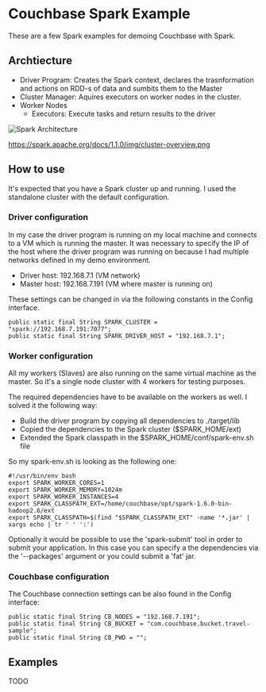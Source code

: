 # Couchbase Spark Example

These are a few Spark examples for demoing Couchbase with Spark.

## Archtiecture

* Driver Program: Creates the Spark context, declares the trasnformation and actions on RDD-s of data and sumbits them to the Master 
* Cluster Manager: Aquires executors on worker nodes in the cluster.
* Worker Nodes
  * Executors: Execute tasks and return results to the driver

![Spark Architecture](https://spark.apache.org/docs/1.1.0/img/cluster-overview.png)

https://spark.apache.org/docs/1.1.0/img/cluster-overview.png

## How to use

It's expected that you have a Spark cluster up and running. I used the standalone cluster with the default configuration.

### Driver configuration

In my case the driver program is running on my local machine and connects to a VM which is running the master. It was necessary to specify the IP of the host where the driver program was running on because I had multiple networks defined in my demo environment.

* Driver host: 192.168.7.1 (VM network)
* Master host: 192.168.7.191 (VM where master is running on)

These settings can be changed in via the following constants in the Config interface.

```
public static final String SPARK_CLUSTER = "spark://192.168.7.191:7077";
public static final String SPARK_DRIVER_HOST = "192.168.7.1";
```

### Worker configuration

All my workers (Slaves) are also running on the same virtual machine as the master. So it's a single node cluster with 4 workers for testing purposes.

The required dependencies have to be available on the workers as well. I solved it the following way:

* Build the driver program by copying all dependencies to ./target/lib
* Copied the dependencies to the Spark cluster ($SPARK_HOME/ext)
* Extended the Spark classpath in the $SPARK_HOME/conf/spark-env.sh file

So my spark-env.sh is looking as the following one:

```
#!/usr/bin/env bash
export SPARK_WORKER_CORES=1
export SPARK_WORKER_MEMORY=1024m
export SPARK_WORKER_INSTANCES=4
export SPARK_CLASSPATH_EXT=/home/couchbase/opt/spark-1.6.0-bin-hadoop2.6/ext
export SPARK_CLASSPATH=$(find "$SPARK_CLASSPATH_EXT" -name '*.jar' | xargs echo | tr ' ' ':')
```

Optionally it would be possible to use the 'spark-submit' tool in order to submit your application. In this case you can specify a the dependencies via the '--packages' argument or you could submit a 'fat' jar.


### Couchbase configuration

The Couchbase connection settings can be also found in the Config interface:

```
public static final String CB_NODES = "192.168.7.191";
public static final String CB_BUCKET = "com.couchbase.bucket.travel-sample";
public static final String CB_PWD = "";
```

## Examples

TODO


